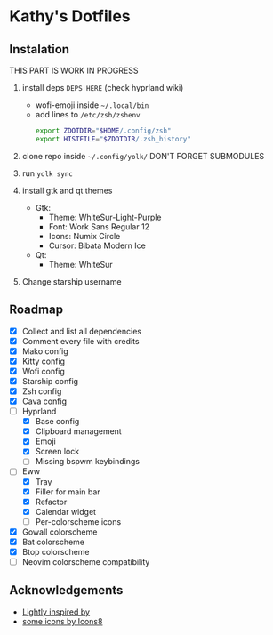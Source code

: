 # Kathy's Dotfiles

## Instalation

THIS PART IS WORK IN PROGRESS

1. install deps `DEPS HERE` (check hyprland wiki)
    - wofi-emoji inside `~/.local/bin`
    - add lines to `/etc/zsh/zshenv`
        ```sh
        export ZDOTDIR="$HOME/.config/zsh"
        export HISTFILE="$ZDOTDIR/.zsh_history"
        ```

2. clone repo inside `~/.config/yolk/` DON'T FORGET SUBMODULES

3. run `yolk sync`

4. install gtk and qt themes
    - Gtk:
        - Theme: WhiteSur-Light-Purple
        - Font: Work Sans Regular 12
        - Icons: Numix Circle
        - Cursor: Bibata Modern Ice
    - Qt:
        - Theme: WhiteSur

5. Change starship username

## Roadmap

- [x] Collect and list all dependencies
- [x] Comment every file with credits
- [x] Mako config
- [x] Kitty config
- [x] Wofi config
- [x] Starship config
- [x] Zsh config
- [x] Cava config
- [ ] Hyprland
    - [x] Base config
    - [x] Clipboard management
    - [x] Emoji
    - [x] Screen lock
    - [ ] Missing bspwm keybindings
- [ ] Eww
    - [X] Tray
    - [x] Filler for main bar
    - [x] Refactor
    - [x] Calendar widget
    - [ ] Per-colorscheme icons
- [x] Gowall colorscheme
- [X] Bat colorscheme
- [X] Btop colorscheme
- [ ] Neovim colorscheme compatibility

## Acknowledgements

- [Lightly inspired by](https://github.com/gh0stzk/dotfiles)
- [some icons by Icons8](https://icons8.com)

